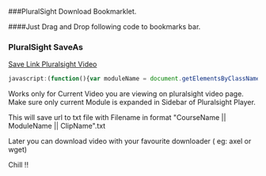 ###PluralSight Download Bookmarklet.

####Just Drag and Drop following code to bookmarks bar.

  <DT><H3 ADD_DATE="1469891592" LAST_MODIFIED="1469891613">PluralSight SaveAs</H3>
        <DL><p>
            <DT><A HREF="javascript:(function(){var moduleName = document.getElementsByClassName(&quot;selected watched&quot;)[0].parentElement.parentElement.getElementsByTagName(&quot;h2&quot;)[0].innerText;var clipName = document.getElementsByClassName(&quot;selected watched&quot;)[0].getElementsByTagName(&quot;h3&quot;)[0].innerText;var link = document.createElement('a');link.download = document.title + &quot;_&quot; + moduleName + &quot;_&quot; + clipName;fileContents = document.getElementsByTagName('video')[0].src;link.href = 'data:,' + fileContents;link.click();})();" ADD_DATE="1469891423">Save Link Pluralsight Video</A>
        </DL><p>

```javascript
javascript:(function(){var moduleName = document.getElementsByClassName("selected watched")[0].parentElement.parentElement.getElementsByTagName("h2")[0].innerText;var clipName = document.getElementsByClassName("selected watched")[0].getElementsByTagName("h3")[0].innerText;var link = document.createElement('a');link.download = document.title + "_" + moduleName + "_" + clipName;fileContents = document.getElementsByTagName('video')[0].src;link.href = 'data:,' + fileContents;link.click();})();
```
Works only for Current Video you are viewing on pluralsight video page. Make sure only current Module is expanded in Sidebar of Pluralsight Player.

This will save url to txt file with Filename in format "CourseName || ModuleName || ClipName".txt

Later you can download video with your favourite downloader ( eg: axel or wget)

Chill !!
